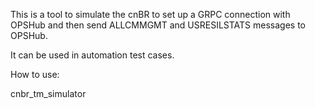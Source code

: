 This is a tool to simulate the cnBR to set up a GRPC connection with OPSHub and then send ALLCMMGMT and USRESILSTATS messages to OPSHub.

It can be used in automation test cases.

How to use:

cnbr_tm_simulator <opshub-clusetr-ip> <cnbr-cluster-ip-start> <num-of-ips> <num-of-msgs>
  
